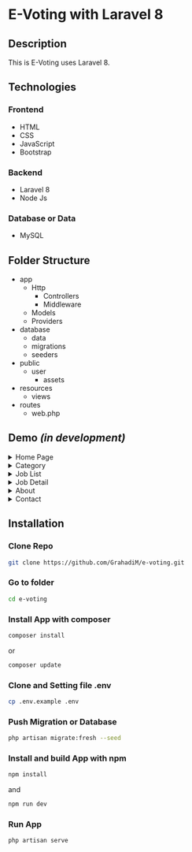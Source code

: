 # E-Voting with Laravel 8
## Description
This is E-Voting uses Laravel 8.

## Technologies
### Frontend
- HTML
- CSS
- JavaScript
- Bootstrap

### Backend
- Laravel 8
- Node Js
### Database or Data
- MySQL
## Folder Structure
- app
  - Http
    - Controllers
    - Middleware
  - Models
  - Providers
- database
  - data
  - migrations
  - seeders
- public
  - user
    - assets
- resources
  - views
- routes
  - web.php

## Demo *(in development)*

<details>
	<summary>Home Page</summary>
	
![Home Page](public/images/home.png)
</details>

<details>
	<summary>Category</summary>
	
![Category](public/images/category.png)
</details>

<details>
	<summary>Job List</summary>
	
![Job List](public/images/job-list.png)
</details>

<details>
	<summary>Job Detail</summary>
	
![Job Detail](public/images/job-detail.png)
</details>

<details>
	<summary>About</summary>
	
![About](public/images/about.png)
</details>

<details>
	<summary>Contact</summary>
	
![Contact](public/images/contact.png)
</details>

## Installation
### Clone Repo

```bash
git clone https://github.com/GrahadiM/e-voting.git
```
### Go to folder

```bash
cd e-voting
```
### Install App with composer

```bash
composer install
```
or
```bash
composer update
```
### Clone and Setting file .env

```bash
cp .env.example .env
```
### Push Migration or Database

```bash
php artisan migrate:fresh --seed
```
### Install and build App with npm

```bash
npm install
```
and
```bash
npm run dev
```
### Run App

```bash
php artisan serve
```
